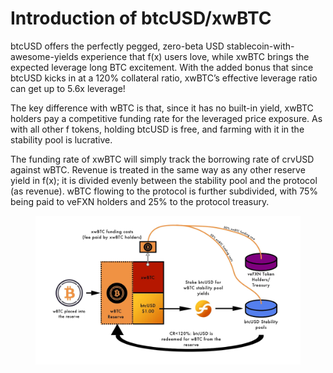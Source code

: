 # Introduction of btcUSD/xwBTC

btcUSD offers the perfectly pegged, zero-beta USD stablecoin-with-awesome-yields experience that f(x) users love, while xwBTC brings the expected leverage long BTC excitement. With the added bonus that since btcUSD kicks in at a 120% collateral ratio, xwBTC’s effective leverage ratio can get up to 5.6x leverage!&#x20;

The key difference with wBTC is that, since it has no built-in yield, xwBTC holders pay a competitive funding rate for the leveraged price exposure. As with all other f tokens, holding btcUSD is free, and farming with it in the stability pool is lucrative.

The funding rate of xwBTC will simply track the borrowing rate of crvUSD against wBTC. Revenue is treated in the same way as any other reserve yield in f(x); it is divided evenly between the stability pool and the protocol (as revenue). wBTC flowing to the protocol is further subdivided, with 75% being paid to veFXN holders and 25% to the protocol treasury.

<figure><img src="../.gitbook/assets/image.png" alt=""><figcaption></figcaption></figure>

